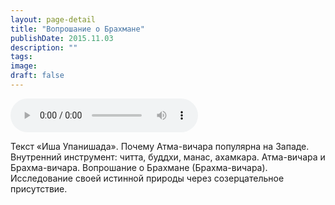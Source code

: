 ```yaml
---
layout: page-detail
title: "Вопрошание о Брахмане"
publishDate: 2015.11.03
description: ""
tags:
image:
draft: false
---
```


<audio title="2015.11.03 - Вопрошание о Брахмане.mp3" src="https://filer-api.advayta.org/v1.0/public/files/74195" controls=""></audio>

 Текст «Иша Упанишада». Почему Атма-вичара популярна на Западе. Внутренний инструмент: читта, буддхи, манас, ахамкара. Атма-вичара и Брахма-вичара. Вопрошание о Брахмане (Брахма-вичара). Исследование своей истинной природы через созерцательное присутствие. 

  
